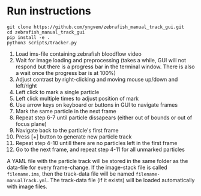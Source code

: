 # Run instructions

    git clone https://github.com/yngvem/zebrafish_manual_track_gui.git
    cd zebrafish_manual_track_gui
    pip install -e .
    python3 scripts/tracker.py
    
    
1. Load ims-file containing zebrafish bloodflow video
2. Wait for image loading and preprocessing (takes a while, GUI will not respond but there is a progress bar in the terminal window. There is also a wait once the progress bar is at 100%)
3. Adjust contrast by right-clicking and moving mouse up/down and left/right
4. Left click to mark a single particle
5. Left click multiple times to adjust position of mark
6. Use arrow keys on keyboard or buttons in GUI to navigate frames
7. Mark the same particle in the next frame
8. Repeat step 6-7 until particle dissapears (either out of bounds or out of focus plane)
9. Navigate back to the particle's first frame
10. Press [+] button to generate new particle track
11. Repeat step 4-10 untill there are no particles left in the first frame
12. Go to the next frame, and repeat step 4-11 for all unmarked particles


A YAML file with the particle track will be stored in the same folder as the data-file for every frame-change. If the image-stack file is called `filename.ims`, then the track-data file will be named `filename-manualTrack.yml`. The track-data file (if it exists) will be loaded automatically with image files.

